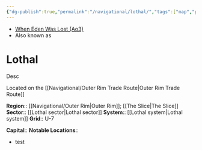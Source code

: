 ```yaml
---
{"dg-publish":true,"permalink":"/navigational/lothal/","tags":["map","planet","starkiller","outerrim","slice","outerrimtr","unfinished"]}
---
```


- [When Eden Was Lost (Ao3)](https://archiveofourown.org/works/19334440/chapters/45992584)
- Also known as 
# Lothal
Desc

Located on the [[Navigational/Outer Rim Trade Route\|Outer Rim Trade Route]]

**Region**::  [[Navigational/Outer Rim\|Outer Rim]]; [[The Slice\|The Slice]]
**Sector**::  [[Lothal sector\|Lothal sector]]
**System**::  [[Lothal system\|Lothal system]]
**Grid**::  U-7

**Capital**::
**Notable Locations**::
- test
